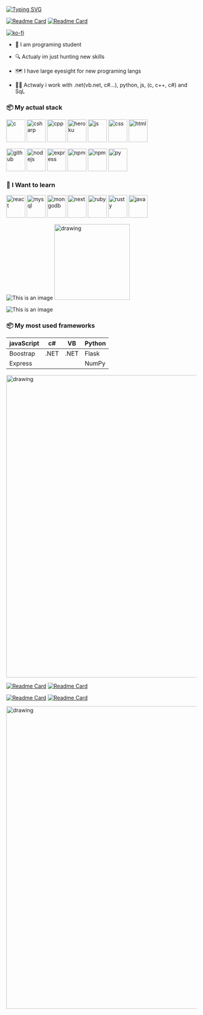   
[![Typing SVG](https://readme-typing-svg.herokuapp.com?color=%235D16B8&size=30&lines=Hi+my+name+is+Pedro;i+are+junior+developer;and+programer+student)](https://git.io/typing-svg)


[![Readme Card](https://img.shields.io/twitter/url?label=PedroKalebDeJe1&style=social&url=https%3A%2F%2Ftwitter.com%2FPedroKalebDeJe1)](https://github.com/LyeZinho/lyezinha)
[![Readme Card](https://img.shields.io/github/followers/LyeZinho?label=LyeZinho&style=social)](https://github.com/LyeZinho/lyezinha)

[![ko-fi](https://ko-fi.com/img/githubbutton_sm.svg)](https://ko-fi.com/U7U77O1P6)


- 📜 I am programing student 

- 🔍 Actualy im just hunting new skills

- 🗺 I have large eyesight for new programing langs

- 🐱‍💻 Actwaly i work with .net(vb.net, c#...), python, js, (c, c++, c#) and SqL

### 📦 My actual stack 
 
 <img src="https://github.com/get-icon/geticon/blob/master/icons/c.svg" alt="c" width="50" height="60">  <img src="https://github.com/get-icon/geticon/blob/master/icons/c-sharp.svg" alt="csharp" width="50" height="60">  <img src="https://github.com/get-icon/geticon/blob/master/icons/c-plusplus.svg" alt="cpp" width="50" height="60">  <img src="https://github.com/get-icon/geticon/blob/master/icons/heroku-icon.svg" alt="heroku" width="50" height="60">  <img src="https://github.com/get-icon/geticon/blob/master/icons/javascript.svg" alt="js" width="50" height="60">  <img src="https://github.com/get-icon/geticon/blob/master/icons/css-3.svg" alt="css" width="50" height="60">  <img src="https://github.com/get-icon/geticon/blob/master/icons/html-5.svg" alt="html" width="50" height="60">
 
  <img src="https://github.com/get-icon/geticon/blob/master/icons/github-icon.svg" alt="github" width="50" height="60"> <img src="https://github.com/get-icon/geticon/blob/master/icons/nodejs-icon.svg" alt="nodejs" width="50" height="60"> <img src="https://github.com/get-icon/geticon/blob/master/icons/express.svg" alt="express" width="50" height="60"> <img  src="https://github.com/get-icon/geticon/blob/master/icons/npm.svg" alt="npm" width="50" height="60"> <img src="https://github.com/leopiccionia/programmicons/blob/master/src/dotnet.svg" alt="npm" width="50" height="60"> <img src="https://edent.github.io/SuperTinyIcons/images/svg/python.svg" alt="py" width="50" height="60">
 
 
 
 
### 📖 I Want to learn

 <img src="https://github.com/leopiccionia/programmicons/blob/master/src/reactjs.svg" alt="react" width="50" height="60"> <img src="https://github.com/get-icon/geticon/blob/master/icons/mysql.svg" alt="mysql" width="50" height="60"> <img src="https://github.com/get-icon/geticon/blob/master/icons/mongodb-icon.svg" alt="mongodb" width="50" height="60"> <img src="https://github.com/get-icon/geticon/blob/master/icons/nextjs-icon.svg" alt="next" width="50" height="60"> <img src="https://edent.github.io/SuperTinyIcons/images/svg/ruby.svg" alt="ruby" width="50" height="60"> <img src="https://edent.github.io/SuperTinyIcons/images/svg/rust.svg" alt="rusty" width="50" height="60"> <img src="https://edent.github.io/SuperTinyIcons/images/svg/java.svg" alt="java" width="50" height="60">
 

![This is an image](https://github-readme-stats.vercel.app/api/top-langs/?username=LyeZinho&theme=outrun)
<img src="https://github.com/LyeZinho/LyeZinho/blob/main/kobayashi-drinking.gif" alt="drawing" width="200"/>

![This is an image](https://github-readme-stats.vercel.app/api?username=LyeZinho&theme=outrun&show_icons=true)



### 📦 My most used frameworks


| javaScript |   c#   |   VB   |  Python  |
| ---------- | ------ | ------ | -------- |
| Boostrap   |  .NET  |  .NET  |  Flask   |
| Express    |        |        |  NumPy   |


<img src="https://github.com/LyeZinho/LyeZinho/blob/main/kobayashi-san-chi-no-maid-dragon-anime.gif" alt="drawing" width="800"/>








[![Readme Card](https://github-readme-stats.vercel.app/api/pin/?username=LyeZinho&repo=lyezinha&theme=outrun)](https://github.com/LyeZinho/lyezinha)
[![Readme Card](https://github-readme-stats.vercel.app/api/pin/?username=LyeZinho&repo=Banky&theme=outrun)](https://github.com/LyeZinho/Banky)

[![Readme Card](https://github-readme-stats.vercel.app/api/pin/?username=LyeZinho&repo=Simple-Modular-Discord-Bot.JS&theme=outrun)](https://github.com/LyeZinho/Simple-Modular-Discord-Bot.JS)
[![Readme Card](https://github-readme-stats.vercel.app/api/pin/?username=MMDDKK6500&repo=SharpJolt&theme=outrun)](https://github.com/MMDDKK6500/SharpJolt)

<img src="https://github.com/cat-milk/Anime-Girls-Holding-Programming-Books/blob/master/Javascript/Doma_Umaru_Java_Script_The_Good_Parts.png" alt="drawing" width="800"/>

